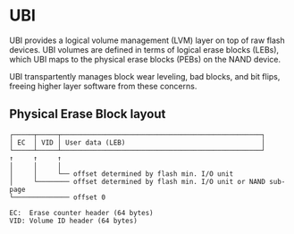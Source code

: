 # UBI

UBI provides a logical volume management (LVM) layer on top of raw flash
devices. UBI volumes are defined in terms of logical erase blocks (LEBs),
which UBI maps to the physical erase blocks (PEBs) on the NAND device.

UBI transpartently manages block wear leveling, bad blocks, and bit flips,
freeing higher layer software from these concerns.


## Physical Erase Block layout

    ┌─────┬─────┬──────────────────────────────────────────────────┐
    │ EC  │ VID │ User data (LEB)                                  │
    └─────┴─────┴──────────────────────────────────────────────────┘
    ↑     ↑     ↑
    │     │     │
    │     │     └── offset determined by flash min. I/O unit
    │     └──────── offset determined by flash min. I/O unit or NAND sub-page
    └────────────── offset 0

    EC:  Erase counter header (64 bytes)
    VID: Volume ID header (64 bytes)

